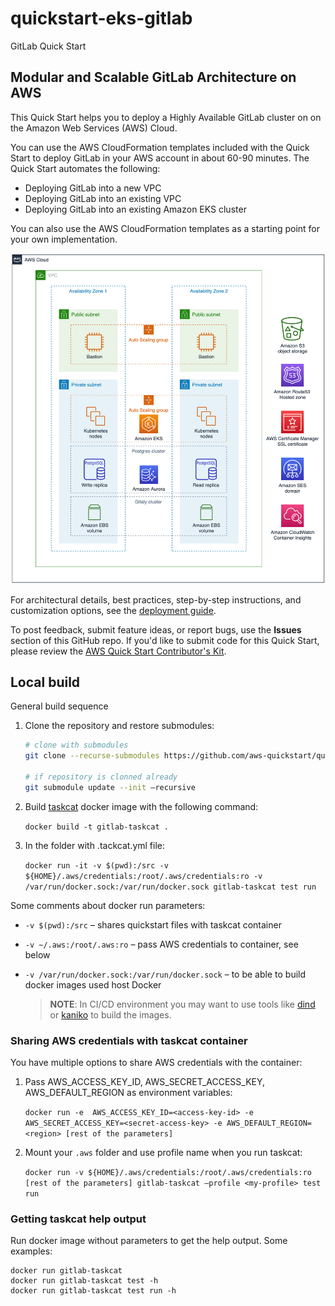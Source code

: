 # quickstart-eks-gitlab
GitLab Quick Start 
## Modular and Scalable GitLab Architecture on AWS

This Quick Start helps you to deploy a Highly Available GitLab cluster on on the Amazon Web Services (AWS) Cloud.

You can use the AWS CloudFormation templates included with the Quick Start to deploy GitLab
in your AWS account in about 60-90 minutes. The Quick Start automates the following:

- Deploying GitLab into a new VPC
- Deploying GitLab into an existing VPC
- Deploying GitLab into an existing Amazon EKS cluster

You can also use the AWS CloudFormation templates as a starting point for your own implementation.

![Quick Start architecture for Modular and Scalable GitLab Architecture](docs/images/architecture_diagram.png)


For architectural details, best practices, step-by-step instructions, and customization options, see the [deployment guide](https://aws-quickstart.github.io/quickstart-eks-gitlab/).

To post feedback, submit feature ideas, or report bugs, use the **Issues** section of this GitHub repo. 
If you'd like to submit code for this Quick Start, please review the [AWS Quick Start Contributor's Kit](https://aws-quickstart.github.io/).

## Local build 

General build sequence
1. Clone the repository and restore submodules:

   ```sh
   # clone with submodules
   git clone --recurse-submodules https://github.com/aws-quickstart/quickstart-eks-gitlab.git
   
   # if repository is clonned already
   git submodule update --init –recursive
   ```
2. Build [taskcat](https://github.com/aws-quickstart/taskcat) docker image with the following command:

    ```docker build -t gitlab-taskcat .```
3. In the folder with .tackcat.yml file:
   
    ```docker run -it -v $(pwd):/src -v ${HOME}/.aws/credentials:/root/.aws/credentials:ro -v /var/run/docker.sock:/var/run/docker.sock gitlab-taskcat test run```
 
Some comments about docker run parameters:

- ```-v $(pwd):/src``` – shares quickstart files with taskcat container
- ```-v ~/.aws:/root/.aws:ro``` – pass AWS credentials to container, see below
- ```-v /var/run/docker.sock:/var/run/docker.sock``` – to be able to build docker images used host Docker

  > **NOTE**: 
  > In CI/CD environment you may want to use tools like [dind](https://hub.docker.com/_/docker) or [kaniko](https://github.com/GoogleContainerTools/kaniko)
  > to build the images. 

### Sharing AWS credentials with taskcat container
You have multiple options to share AWS credentials with the container:

1. Pass AWS_ACCESS_KEY_ID, AWS_SECRET_ACCESS_KEY, AWS_DEFAULT_REGION as environment variables:

    ```docker run -e  AWS_ACCESS_KEY_ID=<access-key-id> -e AWS_SECRET_ACCESS_KEY=<secret-access-key> -e AWS_DEFAULT_REGION=<region> [rest of the parameters]```

1. Mount your ```.aws``` folder and use profile name when you run taskcat:

    ```docker run -v ${HOME}/.aws/credentials:/root/.aws/credentials:ro [rest of the parameters] gitlab-taskcat –profile <my-profile> test run```
 
### Getting taskcat help output
Run docker image without parameters to get the help output. Some examples:

```
docker run gitlab-taskcat
docker run gitlab-taskcat test -h
docker run gitlab-taskcat test run -h
```